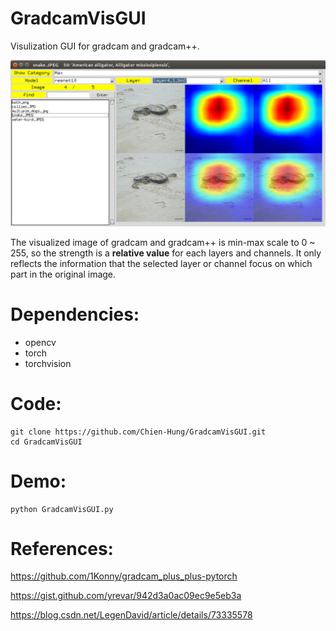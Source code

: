 # GradcamVisGUI
Visulization GUI for gradcam and gradcam++.

![alt tag](./demo/GradcamVisGUI.png)

The visualized image of gradcam and gradcam++ is min-max scale to 0 ~ 255, so the strength is a **relative value** for each layers and channels. 
It only reflects the information that the selected layer or channel focus on which part in the original image.

# Dependencies:
- opencv
- torch
- torchvision

# Code:
```
git clone https://github.com/Chien-Hung/GradcamVisGUI.git
cd GradcamVisGUI
```

# Demo:
```
python GradcamVisGUI.py
```

# References:

https://github.com/1Konny/gradcam_plus_plus-pytorch

https://gist.github.com/yrevar/942d3a0ac09ec9e5eb3a

https://blog.csdn.net/LegenDavid/article/details/73335578
